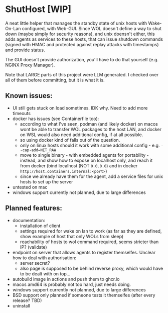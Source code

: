 # ShutHost [WIP]

A neat little helper that manages the standby state of unix hosts with Wake-On-Lan configured, with Web-GUI.
Since WOL doesn't define a way to shut down (maybe simply for security reasons), and unix doensn't either, this adds agents as services to these hosts, that can issue shutdown commands (signed with HMAC and protected against replay attacks with timestamps) and provide status.

The GUI doesn't provide authorization, you'll have to do that yourself (e.g. NGINX Proxy Manager).

Note that LARGE parts of this project were LLM generated. I checked over all of them before committing, but it is what it is.

## Known issues:

* UI still gets stuck on load sometimes. IDK why. Need to add more timeouts
* docker has issues (see Containerfile too):
    * according to what I've seen, podman (and likely docker) on macos wont be able to transfer WOL packages to the host LAN, and docker on WSL would also need additional config, if at all possible.
    * so using docker kind of falls out of the question.
    * only on linux hosts should it work with some additional config - e.g. `--cap-add=NET_RAW`
    * move to single binary - with embedded agents for portability - instead, and show how to expose on localhost only, and reach it from docker (bind localhost (NOT `0.0.0.0`) and in docker `http://host.containers.internal:<port>`)
    * since we already have them for the agent, add a service files for unix hosts to set up the server
* untested on mac
* windows support currently not planned, due to large differences

## Planned features:

* documentation:
    * installation of client
    * settings required for wake on lan to work (as far as they are defined, show example of host that only WOLs from sleep)
    * reachability of hosts to wol command required, seems stricter than IP? (validate)
* endpoint on server that allows agents to register themselfes. Unclear how to deal with authorisation:
    * server secret?
    * also page is supposed to be behind reverse proxy, which would have to be dealt with on top...
* autobuild image in actions and push them to ghcr.io
* macos amd64 is probably not too hard, just needs doing.
* windows support currently not planned, due to large differences
* BSD support only planned if someone tests it themselfes (after every release? TBD)
* uninstall
